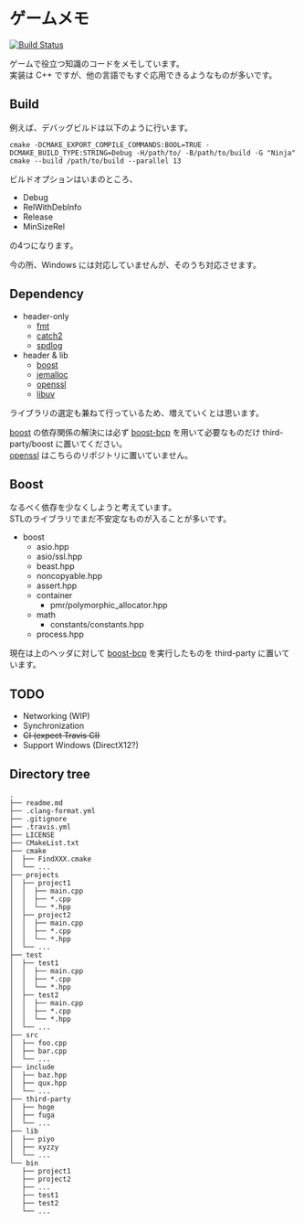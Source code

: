 # ゲームメモ

[![Build Status](https://travis-ci.org/mnrn/game-memo.svg?branch=master)](https://travis-ci.org/mnrn/game-memo)

ゲームで役立つ知識のコードをメモしています。  
実装は C++ ですが、他の言語でもすぐ応用できるようなものが多いです。  

## Build

例えば、デバッグビルドは以下のように行います。

```shell
cmake -DCMAKE_EXPORT_COMPILE_COMMANDS:BOOL=TRUE -DCMAKE_BUILD_TYPE:STRING=Debug -H/path/to/ -B/path/to/build -G "Ninja"
cmake --build /path/to/build --parallel 13
```

ビルドオプションはいまのところ、

- Debug
- RelWithDebInfo
- Release
- MinSizeRel

の4つになります。

今の所、Windows には対応していませんが、そのうち対応させます。

## Dependency

- header-only
  - [fmt]
  - [catch2]
  - [spdlog]
- header & lib
  - [boost]
  - [jemalloc]
  - [openssl]
  - [libuv]

ライブラリの選定も兼ねて行っているため、増えていくとは思います。

[boost] の依存関係の解決には必ず [boost-bcp] を用いて必要なものだけ third-party/boost に置いてください。  
[openssl] はこちらのリポジトリに置いていません。

## Boost

なるべく依存を少なくしようと考えています。  
STLのライブラリでまだ不安定なものが入ることが多いです。

- boost
  - asio.hpp
  - asio/ssl.hpp
  - beast.hpp
  - noncopyable.hpp
  - assert.hpp
  - container
    - pmr/polymorphic_allocator.hpp
  - math
    - constants/constants.hpp
  - process.hpp

現在は上のヘッダに対して [boost-bcp] を実行したものを third-party に置いています。

## TODO

- Networking (WIP)
- Synchronization
- ~~CI (expect Travis CI)~~
- Support Windows (DirectX12?)

## Directory tree

```text:
.
├── readme.md
├── .clang-format.yml
├── .gitignore
├── .travis.yml
├── LICENSE
├── CMakeList.txt
├── cmake
│  ├── FindXXX.cmake
│  └── ...
├── projects
│  ├── project1
│  │  ├── main.cpp
│  │  ├── *.cpp
│  │  └── *.hpp
│  ├── project2
│  │  ├── main.cpp
│  │  ├── *.cpp
│  │  └── *.hpp
│  └── ...
├── test
│  ├── test1
│  │  ├── main.cpp
│  │  ├── *.cpp
│  │  └── *.hpp
│  ├── test2
│  │  ├── main.cpp
│  │  ├── *.cpp
│  │  └── *.hpp
│  └── ...
├── src
│  ├── foo.cpp
│  ├── bar.cpp
│  └── ...
├── include
│  ├── baz.hpp
│  ├── qux.hpp
│  └── ...
├── third-party
│  ├── hoge
│  ├── fuga
│  └── ...
├── lib
│  ├── piyo
│  ├── xyzzy
│  └── ...
└── bin
   ├── project1
   ├── project2
   ├── ...
   ├── test1
   ├── test2
   └── ...
```

[boost]:<https://www.boost.org/>
[boost-bcp]:<https://www.boost.org/doc/libs/tools/bcp/doc/html/index.html>
[jemalloc]:<http://jemalloc.net/>
[catch2]:<https://github.com/catchorg/Catch2>
[fmt]:<https://github.com/fmtlib/fmt>
[spdlog]:<https://github.com/gabime/spdlog>
[openssl]:<https://www.openssl.org/source/>
[libuv]:<https://github.com/libuv/libuv>
